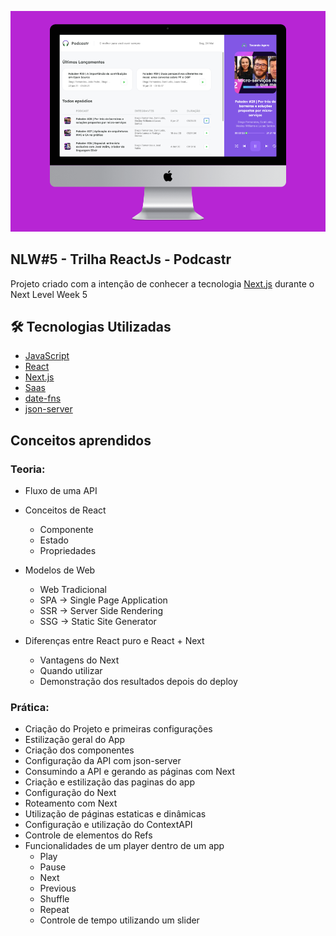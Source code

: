 ![Banner NLW#5](mockup.png)
## NLW#5 - Trilha ReactJs - Podcastr

Projeto criado com a intenção de conhecer a tecnologia [Next.js](https://nextjs.org/) durante o Next Level Week 5


## 🛠 Tecnologias Utilizadas

- [JavaScript](https://developer.mozilla.org/pt-BR/docs/Web/JavaScript)
- [React](https://pt-br.reactjs.org/)
- [Next.js](https://nextjs.org/)
- [Saas](https://sass-lang.com/)
- [date-fns](https://date-fns.org/)
- [json-server](https://github.com/typicode/json-server)


## Conceitos aprendidos

### Teoria:
- Fluxo de uma API
- Conceitos de React
  - Componente
  - Estado
  - Propriedades
- Modelos de Web
  - Web Tradicional
  - SPA -> Single Page Application
  - SSR -> Server Side Rendering
  - SSG -> Static Site Generator

- Diferenças entre React puro e React + Next
  - Vantagens do Next
  - Quando utilizar
  - Demonstração dos resultados depois do deploy

### Prática: 
- Criação do Projeto e primeiras configurações
- Estilização geral do App
- Criação dos componentes
- Configuração da API com json-server
- Consumindo a API e gerando as páginas com Next
- Criação e estilização das paginas do app
- Configuração do Next
- Roteamento com Next
- Utilização de páginas estaticas e dinâmicas
- Configuração e utilização do ContextAPI
- Controle de elementos do Refs
- Funcionalidades de um player dentro de um app
  - Play 
  - Pause
  - Next 
  - Previous 
  - Shuffle 
  - Repeat 
  - Controle de tempo utilizando um slider



